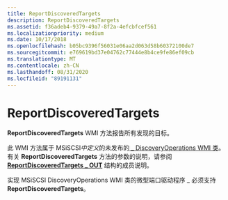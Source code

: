 ```yaml
---
title: ReportDiscoveredTargets
description: ReportDiscoveredTargets
ms.assetid: f36adeb4-9379-49a7-8f2a-4efcbfcef561
ms.localizationpriority: medium
ms.date: 10/17/2018
ms.openlocfilehash: b05bc9396f56031e06aa2d063d58b60372100de7
ms.sourcegitcommit: e769619bd37e04762c77444e8b4ce9fe86ef09cb
ms.translationtype: MT
ms.contentlocale: zh-CN
ms.lasthandoff: 08/31/2020
ms.locfileid: "89191131"
---
```

# <a name="reportdiscoveredtargets"></a>ReportDiscoveredTargets


**ReportDiscoveredTargets** WMI 方法报告所有发现的目标。

此 WMI 方法属于 MSiSCSI*中定义*的未发布的[ \_ DiscoveryOperations WMI 类](msiscsi-discoveryoperations-wmi-class.md)。 有关 **ReportDiscoveredTargets** 方法的参数的说明，请参阅 [**ReportDiscoveredTargets \_ OUT**](/windows-hardware/drivers/ddi/iscsifnd/ns-iscsifnd-_reportdiscoveredtargets_out) 结构的成员说明。

实现 MSiSCSI DiscoveryOperations WMI 类的微型端口驱动程序 \_ 必须支持 **ReportDiscoveredTargets**。

 

